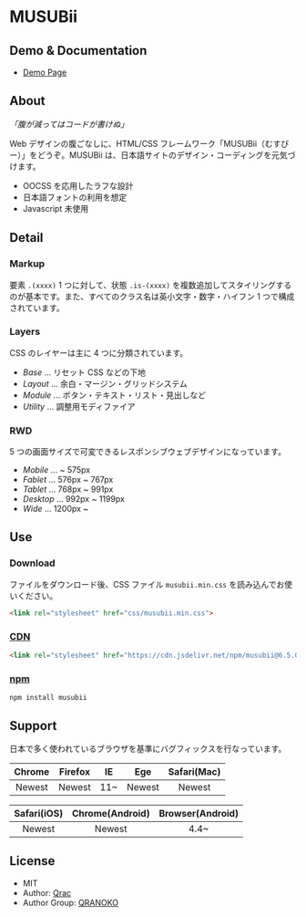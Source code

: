 # MUSUBii

## Demo & Documentation

- [Demo Page][link-demo]

## About

_「腹が減ってはコードが書けぬ」_

Web デザインの腹ごなしに、HTML/CSS フレームワーク「MUSUBii（むすびー）」をどうぞ。MUSUBii は、日本語サイトのデザイン・コーディングを元気づけます。

- OOCSS を応用したラフな設計
- 日本語フォントの利用を想定
- Javascript 未使用

## Detail

### Markup

要素 `.(xxxx)` 1 つに対して、状態 `.is-(xxxx)` を複数追加してスタイリングするのが基本です。また、すべてのクラス名は英小文字・数字・ハイフン 1 つで構成されています。

### Layers

CSS のレイヤーは主に 4 つに分類されています。

- _Base_ … リセット CSS などの下地
- _Layout_ … 余白・マージン・グリッドシステム
- _Module_ … ボタン・テキスト・リスト・見出しなど
- _Utility_ … 調整用モディファイア

### RWD

5 つの画面サイズで可変できるレスポンシブウェブデザインになっています。

- _Mobile_ … ~ 575px
- _Fablet_ … 576px ~ 767px
- _Tablet_ … 768px ~ 991px
- _Desktop_ … 992px ~ 1199px
- _Wide_ … 1200px ~

## Use

### Download

ファイルをダウンロード後、CSS ファイル `musubii.min.css` を読み込んでお使いください。

```html
<link rel="stylesheet" href="css/musubii.min.css">
```

### [CDN][link-jsdelivr]

```html
<link rel="stylesheet" href="https://cdn.jsdelivr.net/npm/musubii@6.5.0/docs/css/musubii.min.css">
```

### [npm][link-npm]

```
npm install musubii
```

## Support

日本で多く使われているブラウザを基準にバグフィックスを行なっています。

| Chrome | Firefox | IE  |  Ege   | Safari(Mac) |
| :----: | :-----: | :-: | :----: | :---------: |
| Newest | Newest  | 11~ | Newest |   Newest    |

| Safari(iOS) | Chrome(Android) | Browser(Android) |
| :---------: | :-------------: | :--------------: |
|   Newest    |     Newest      |       4.4~       |

## License

- MIT
- Author: [Qrac][link-twitter]
- Author Group: [QRANOKO][link-qranoko]

[link-demo]: https://qrac.github.io/musubii/
[link-npm]: https://www.npmjs.com/package/musubii
[link-jsdelivr]: https://cdn.jsdelivr.net/npm/musubii/
[link-twitter]: https://twitter.com/Qrac_JP
[link-qranoko]: https://qranoko.jp
